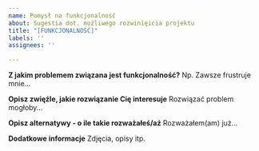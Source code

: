 ```yaml
---
name: Pomysł na funkcjonalność
about: Sugestia dot. możliwego rozwinięicia projektu
title: "[FUNKCJONALNOŚĆ]"
labels: ''
assignees: ''

---
```


**Z jakim problemem związana jest funkcjonalność?**
Np. Zawsze frustruje mnie...

**Opisz zwięźle, jakie rozwiązanie Cię interesuje**
Rozwiązać problem mogłoby...

**Opisz alternatywy - o ile takie rozważałeś/aź**
Rozważałem(am) już...

**Dodatkowe informacje**
Zdjęcia, opisy itp.
